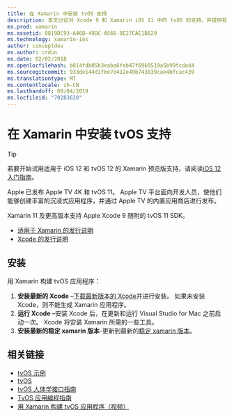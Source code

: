 ```yaml
---
title: 在 Xamarin 中安装 tvOS 支持
description: 本文讨论对 Xcode 9 和 Xamarin iOS 11 中的 tvOS 的支持，并提供有关如何设置以通过 Xamarin 开发 tvOS 应用的简要说明。
ms.prod: xamarin
ms.assetid: 0819DC93-A46B-49DC-A566-8E27CAE1B829
ms.technology: xamarin-ios
author: conceptdev
ms.author: crdun
ms.date: 02/02/2018
ms.openlocfilehash: b814fdb05b3eaba6feb47f6969519a5b99fcdad4
ms.sourcegitcommit: 933de144d1fbe7d412e49b743839cae4bfcac439
ms.translationtype: MT
ms.contentlocale: zh-CN
ms.lasthandoff: 09/04/2019
ms.locfileid: "70283620"
---
```

# <a name="installing-tvos-support-in-xamarin"></a>在 Xamarin 中安装 tvOS 支持

> [!TIP]
> 若要开始试用适用于 iOS 12 和 tvOS 12 的 Xamarin 预览版支持，请阅读[iOS 12 入门指南](~/ios/platform/introduction-to-ios12/get-started.md)。

Apple 已发布 Apple TV 4K 和 tvOS 11。 Apple TV 平台面向开发人员，使他们能够创建丰富的沉浸式应用程序，并通过 Apple TV 的内置应用商店进行发布。

Xamarin 11 及更高版本支持 Apple Xcode 9 随附的 tvOS 11 SDK。

- [适用于 Xamarin 的发行说明](https://docs.microsoft.com/xamarin/ios/release-notes/)
- [Xcode 的发行说明](https://developer.apple.com/library/content/releasenotes/DeveloperTools/RN-Xcode/Chapters/Introduction.html#//apple_ref/doc/uid/TP40001051-CH1-SW876)

## <a name="installation"></a>安装

用 Xamarin 构建 tvOS 应用程序：

1. **安装最新的 Xcode** –[下载最新版本的 Xcode](https://developer.apple.com/xcode/download/)并进行安装。 如果未安装 Xcode，则不能生成 Xamarin 应用程序。 
2. **运行 Xcode** –安装 Xcode 后，在更新和运行 Visual Studio for Mac 之前启动一次。 Xcode 将安装 Xamarin 所需的一些工具。
3. **安装最新的稳定 xamarin 版本**-更新到最新的[稳定 xamarin 版本](https://github.com/xamarin/recipes/tree/master/Recipes/cross-platform/ide/change_updates_channel)。

## <a name="related-links"></a>相关链接

- [tvOS 示例](https://docs.microsoft.com/samples/browse/?products=xamarin&term=Xamarin.iOS+tvOS)
- [tvOS](https://developer.apple.com/tvos/)
- [tvOS 人体学接口指南](https://developer.apple.com/tvos/human-interface-guidelines/)
- [TvOS 应用编程指南](https://developer.apple.com/library/prerelease/tvos/documentation/General/Conceptual/AppleTV_PG/)
- [用 Xamarin 构建 tvOS 应用程序（视频）](https://university.xamarin.com/lightninglectures/tvos-with-xamarin)
